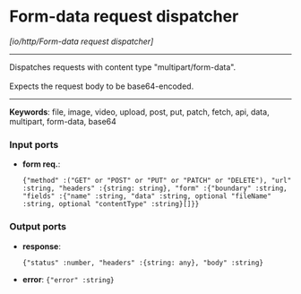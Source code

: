 # Form-data request dispatcher

_[io/http/Form-data request dispatcher]_

---

Dispatches requests with content type "multipart/form-data".<br>
<br>
Expects the request body to be base64-encoded.<br>

---

__Keywords__: file, image, video, upload, post, put, patch, fetch, api, data, multipart, form-data, base64

### Input ports

* __form req.__: 
    ```
    {"method" :("GET" or "POST" or "PUT" or "PATCH" or "DELETE"), "url" :string, "headers" :{string: string}, "form" :{"boundary" :string, "fields" :{"name" :string, "data" :string, optional "fileName" :string, optional "contentType" :string}[]}}
    ```

### Output ports

* __response__: 
    ```
    {"status" :number, "headers" :{string: any}, "body" :string}
    ```


* __error__: ` {"error" :string} `

